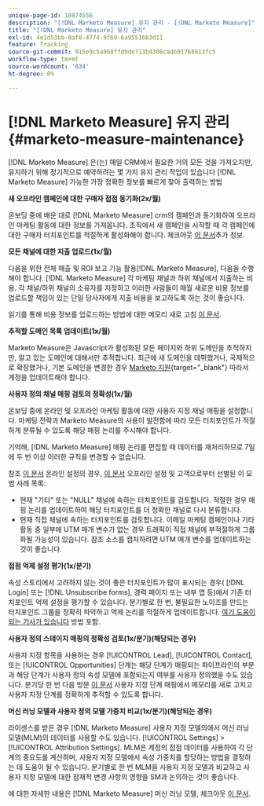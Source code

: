 ```yaml
---
unique-page-id: 18874556
description: "[!DNL Marketo Measure] 유지 관리 - [!DNL Marketo Measure]"
title: "[!DNL Marketo Measure] 유지 관리"
exl-id: 4e1d53bb-0af8-4774-9f69-6a95516b3d11
feature: Tracking
source-git-commit: 915e9c5a968ffd9de713b4308cadb91768613fc5
workflow-type: tm+mt
source-wordcount: '634'
ht-degree: 0%

---
```


# [!DNL Marketo Measure] 유지 관리 {#marketo-measure-maintenance}

[!DNL Marketo Measure] 은(는) 매일 CRM에서 필요한 거의 모든 것을 가져오지만, 유지하기 위해 정기적으로 예약하려는 몇 가지 유지 관리 작업이 있습니다 [!DNL Marketo Measure] 가능한 가장 정확한 정보를 빠르게 찾아 출력하는 방법

**새 오프라인 캠페인에 대한 구매자 접점 동기화(2x/월)**

온보딩 중에 배운 대로 [!DNL Marketo Measure] crm의 캠페인과 동기화하여 오프라인 마케팅 활동에 대한 정보를 가져옵니다. 조직에서 새 캠페인을 시작할 때 각 캠페인에 대한 구매자 터치포인트를 적절하게 활성화해야 합니다. 체크아웃 [이 문서](/help/channel-tracking-and-setup/offline-channels/legacy-processes/syncing-offline-campaigns.md)추가 정보.

**모든 채널에 대한 지출 업로드(1x/월)**

다음을 위한 전체 매출 및 ROI 보고 기능 활용[!DNL Marketo Measure], 다음을 수행해야 합니다. [!DNL Marketo Measure] 각 마케팅 채널과 하위 채널에서 지출하는 비용. 각 채널/하위 채널의 소유자를 지정하고 이러한 사람들이 매월 새로운 비용 정보를 업로드할 책임이 있는 단일 당사자에게 지출 비용을 보고하도록 하는 것이 좋습니다.

읽기를 통해 비용 정보를 업로드하는 방법에 대한 메모리 새로 고침 [이 문서](/help/marketing-spend/spend-management/marketing-channel-costs.md).

**추적할 도메인 목록 업데이트(1x/월)**

Marketo Measure은 Javascript가 활성화된 모든 페이지와 하위 도메인을 추적하지만, 알고 있는 도메인에 대해서만 추적합니다. 최근에 새 도메인을 데뷔했거나, 국제적으로 확장했거나, 기본 도메인을 변경한 경우 [Marketo 지원](https://nation.marketo.com/t5/support/ct-p/Support){target="_blank"} 따라서 계정을 업데이트해야 합니다.

**사용자 정의 채널 매핑 검토의 정확성(1x/월)**

온보딩 중에 온라인 및 오프라인 마케팅 활동에 대한 사용자 지정 채널 매핑을 설정합니다. 마케팅 전략과 Marketo Measure의 사용이 발전함에 따라 모든 터치포인트가 적절하게 분류될 수 있도록 해당 매핑 논리를 주시해야 합니다.

기억해, [!DNL Marketo Measure] 매핑 논리를 편집할 때 데이터를 재처리하므로 7일에 두 번 이상 이러한 규칙을 변경할 수 없습니다.

참조 [이 문서](/help/channel-tracking-and-setup/online-channels/online-custom-channel-setup.md) 온라인 설정의 경우, [이 문서](/help/channel-tracking-and-setup/offline-channels/offline-custom-channel-setup.md) 오프라인 설정 및 고객으로부터 선별된 이 모범 사례 목록:

* 현재 &quot;기타&quot; 또는 &quot;NULL&quot; 채널에 속하는 터치포인트를 검토합니다. 적절한 경우 매핑 논리를 업데이트하여 해당 터치포인트를 더 정확한 채널로 다시 분류합니다.
* 현재 직접 채널에 속하는 터치포인트를 검토합니다. 이메일 마케팅 캠페인이나 기타 활동 중 일부에 UTM 매개 변수가 없는 경우 트래픽이 직접 채널에 부적절하게 그룹화될 가능성이 있습니다. 참조 소스를 캡처하려면 UTM 매개 변수를 업데이트하는 것이 좋습니다.

**접점 억제 설정 평가(1x/분기)**

속성 스토리에서 고려하지 않는 것이 좋은 터치포인트가 많이 표시되는 경우( [!DNL Login] 또는 [!DNL Unsubscribe forms], 경력 페이지 또는 내부 앱 등)에서 기존 터치포인트 억제 설정을 평가할 수 있습니다. 분기별로 한 번, 불필요한 노이즈를 만드는 터치포인트 그룹을 정확히 파악하고 억제 논리를 적절하게 업데이트합니다. [여기 도움이 되는 기사가 있습니다](/help/advanced-marketo-measure-features/touchpoint-settings/touchpoint-removal-and-touchpoint-suppression.md)  방법 포함.

**사용자 정의 스테이지 매핑의 정확성 검토(1x/분기)(해당되는 경우)**

사용자 지정 항목을 사용하는 경우 [!UICONTROL Lead], [!UICONTROL Contact], 또는 [!UICONTROL Opportunities] 단계는 해당 단계가 매핑되는 파이프라인의 부분과 해당 단계가 사용자 정의 속성 모델에 포함되는지 여부를 사용자 정의했을 수도 있습니다. 분기당 한 번 다음 방문 [이 문서](/help/advanced-marketo-measure-features/custom-attribution-models/custom-attribution-model-and-setup.md) 사용자 지정 단계 매핑에서 메모리를 새로 고치고 사용자 지정 단계를 정확하게 추적할 수 있도록 합니다.

**머신 러닝 모델과 사용자 정의 모델 가중치 비교(1x/분기)(해당되는 경우)**

라이센스를 받은 경우 [!DNL Marketo Measure] 사용자 지정 모델의에서 머신 러닝 모델(MLM)의 데이터를 사용할 수도 있습니다. [!UICONTROL Settings] > [!UICONTROL Attribution Settings]. MLM은 계정의 접점 데이터를 사용하여 각 단계의 중요도를 계산하며, 사용자 지정 모델에서 속성 가중치를 할당하는 방법을 결정하는 데 도움이 될 수 있습니다. 분기별로 한 번 MLM을 사용자 지정 모델과 비교하고 사용자 지정 모델에 대한 잠재적 변경 사항의 영향을 SM과 논의하는 것이 좋습니다.

에 대한 자세한 내용은 [!DNL Marketo Measure] 머신 러닝 모델, 체크아웃 [이 문서](/help/advanced-marketo-measure-features/custom-attribution-models/machine-learning-model-faq.md).
